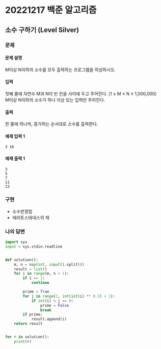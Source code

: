 # 20221217 백준 알고리즘

## 소수 구하기 (Level Silver)

### 문제
#### 문제 설명
M이상 N이하의 소수를 모두 출력하는 프로그램을 작성하시오.

#### 입력
첫째 줄에 자연수 M과 N이 빈 칸을 사이에 두고 주어진다. (1 ≤ M ≤ N ≤ 1,000,000) M이상 N이하의 소수가 하나 이상 있는 입력만 주어진다.

#### 출력
한 줄에 하나씩, 증가하는 순서대로 소수를 출력한다.

#### 예제 입력 1
```
3 16
```

#### 예제 출력 1
```
3
5
7
11
13
```

### 구현
- 소수판정법
- 에라토스테네스의 채

### 나의 답변
```python
import sys
input = sys.stdin.readline


def solution():
    m, n = map(int, input().split())
    result = list()
    for i in range(m, n + 1):
        if i == 1:
            continue

        prime = True
        for j in range(2, int(int(i) ** 0.5) + 1):
            if int(i) % j == 0:
                prime = False
                break
        if prime:
            result.append(i)
    return result


for r in solution():
    print(r)
```